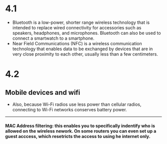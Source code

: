 # 4.1
- Bluetooth is a low-power, shorter range wireless technology that is intended to replace wired connectivity for accessories such as speakers, headphones, and microphones. Bluetooth can also be used to connect a smartwatch to a smartphone.
- Near Field Communications (NFC) is a wireless communication technology that enables data to be exchanged by devices that are in very close proximity to each other, usually less than a few centimeters.

# 4.2
## Mobile devices and wifi
- Also, because Wi-Fi radios use less power than cellular radios, connecting to Wi-Fi networks conserves battery power.

---
#### MAC Address filtering: this enables you to specifically indentify who is allowed on the wireless nework. On some routers you can even set up a guest acccess, which resetricts the access to using he internet only.
